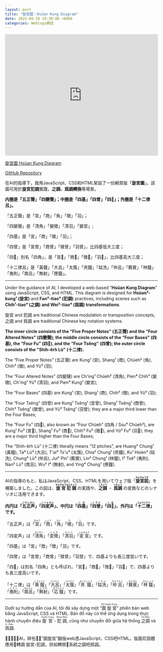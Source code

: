 ```yaml
---
layout: post
title: "旋宮圖｜Hsüan Kung Diagram"
date: 2025-04-28 19:30:00 +0800
categories: Weblogs網誌
---
```


<link rel="stylesheet" href="/style.css">

<iframe 
  src="https://yongzs1218.github.io/hsuan-kung/" 
  width="100%" 
  height="400px" 
  title="旋宮圖 Hsüan Kung Diagram"
  frameborder="0" 
  style="border: none;">
  <a href="https://yongzs1218.github.io/hsuan-kung">旋宮圖｜Hsüan Kung Diagram</a>
</iframe>

[旋宮圖 Hsüan Kung Diagram](https://yongzs1218.github.io/hsuan-kung)

[GitHub Repository](https://github.com/YongZS1218/hsuan-kung)

在AI的指導下，我用JavaScript、CSS和HTML架設了一份網頁版「**旋宮圖**」。該圖可用於**旋宮犯調**實踐，**之調、爲調轉換**等場景。

**内圈是「五正聲」「四變聲」；中圈是「四基」「四曾」「四<span class="special-font">𩒺</span>」；外圈是「十二律呂」。**

「五正聲」是「宮」「商」「角」「徵」「羽」；

「四變聲」是「清角」「變徵」「清羽」「變宮」;

「四基」是「宮」「商」「徵」「羽」；

「四曾」是「宮曾」「商曾」「徵曾」「羽曾」，比四基低大三度；

「四<span class="special-font">𩒺</span>」別名「四角」，是「宮<span class="special-font">𩒺</span>」「商<span class="special-font">𩒺</span>」「徵<span class="special-font">𩒺</span>」「羽<span class="special-font">𩒺</span>」，比四基高大三度；

「十二律呂」是「黃鐘」「大呂」「太簇」「夾鐘」「姑洗」「仲呂」「蕤賓」「林鐘」「夷則」「南呂」「無射」「應鐘」。

---

Under the guidance of AI, I developed a web-based “**Hsüan Kung Diagram**” using JavaScript, CSS, and HTML. This diagram is designed for **Hsüan²-kung¹ (旋宮)** and **Fan⁴-tiao⁴ (犯調)** practices, including scenes such as **Chih¹-tiao⁴ (之調) and Wei²-tiao⁴ (爲調) transformations**.

旋宮 and 犯調 are traditional Chinese modulation or transposition concepts, 之調 and 爲調 are traditional Chinese key notation systems.

**The inner circle consists of the “Five Proper Notes" (五正聲) and the “Four Altered Notes" (四變聲); the middle circle consists of the “Four Bases" (四基), the “Four Fu" (四<span class="special-font">𩒺</span>), and the “Four Tsêng" (四曾); the outer circle consists of the "Shih-êrh Lü" (十二律).**

The “Five Proper Notes” (五正聲) are Kung¹ (宮), Shang¹ (商), Chüeh² (角), Chih³ (徵), and Yü³ (羽);

The “Four Altered Notes” (四變聲) are Ch'ing¹ Chüeh² (清角), Pien⁴ Chih³ (變徵), Ch'ing¹ Yü³ (清羽), and Pien⁴ Kung¹ (變宮);

The “Four Bases” (四基) are Kung¹ (宮), Shang¹ (商), Chih³ (徵), and Yü³ (羽);

The “Four Tsêng” (四曾) are Kung¹ Tsêng¹ (宮曾), Shang¹ Tsêng¹ (商曾), Chih³ Tsêng¹ (徵曾), and Yü³ Tsêng¹ (羽曾); they are a major third lower than the Four Bases;

The “Four Fu” (四<span class="special-font">𩒺</span>), also known as “Four Chüeh” (四角 / Ssu⁴ Chüeh²), are Kung¹ Fu³ (宮<span class="special-font">𩒺</span>), Shang¹ Fu³ (商<span class="special-font">𩒺</span>), Chih³ Fu³ (徵<span class="special-font">𩒺</span>), and Yü³ Fu³ (羽<span class="special-font">𩒺</span>); they are a major third higher than the Four Bases;

The “Shih-êrh Lü” (十二律) literally means “12 pitches”, are Huang² Chung¹ (黃鐘), Ta⁴ Lü³ (大呂), T'ai⁴ Ts'u⁴ (太簇), Chia² Chung¹ (夾鐘), Ku¹ Hsien³ (姑洗), Chung⁴ Lü³ (仲呂), Jui² Pin¹ (蕤賓), Lin² Chung¹ (林鐘), I² Tsê² (夷則), Nan² Lü³ (南呂), Wu² I⁴ (無射), and Ying⁴ Chung¹ (應鐘).

___

AIの指導のもと、私はJavaScript、CSS、HTMLを用いてウェブ版「**<ruby>旋宮図<rt>せんきゅうず</rt></ruby>**」を構築しました。この図は、**<ruby>旋宮犯調<rt>せんきゅうはんちょう</rt></ruby>** の実践や、**<ruby>之調<rt>しちょう</rt></ruby>** ・ **<ruby>爲調<rt>いちょう</rt></ruby>** の変換などのシナリオに活用できます。

**内円は「<ruby>五正声<rt>ごせいせい</rt></ruby>」「<ruby>四変声<rt>しへんせい</rt></ruby>」、中円は「<ruby>四基<rt>しき</rt></ruby>」「<ruby>四曾<rt>しそう</rt></ruby>」「<ruby>四<span class="special-font">𩒺</span><rt>しほ</rt></ruby>」、外円は「<ruby>十二律<rt>じゅうにりつ</rt></ruby>」です。**

「五正声」は「<ruby>宮<rt>きゅう</rt></ruby>」「<ruby>商<rt>しょう</rt></ruby>」「<ruby>角<rt>かく</rt></ruby>」「<ruby>徴<rt>ち</rt></ruby>」「<ruby>羽<rt>う</rt></ruby>」です。

「四変声」は「<ruby>清角<rt>せいかく</rt></ruby>」「<ruby>変徴<rt>へんち</rt></ruby>」「<ruby>清羽<rt>せいう</rt></ruby>」「<ruby>変宮<rt>へんきゅう</rt><ruby>」です。

「四基」は「宮」「商」「徴」「羽」です。

「四曾」は「宮曾」「商曾」「徴曾」「羽曾」で、四基よりも長三度低いです。

「四<span class="special-font">𩒺</span>」は別名「四角」とも呼ばれ、「宮<span class="special-font">𩒺</span>」「商<span class="special-font">𩒺</span>」「徴<span class="special-font">𩒺</span>」「羽<span class="special-font">𩒺</span>」で、四基よりも長三度高いです。

「十二律」は「<ruby>黄鐘<rt>こうしょう</rt></ruby>」「<ruby>大呂<rt>たいりょ</rt></ruby>」「<ruby>太簇<rt>たいそう</rt></ruby>」「<ruby>夾鐘<rt>きょうしょう</rt></ruby>」「<ruby>姑洗<rt>こせん</rt></ruby>」「<ruby>仲呂<rt>ちゅうりょ</rt></ruby>」「<ruby>蕤賓<rt>すいひん</rt></ruby>」「<ruby>林鐘<rt>りんしょう</rt></ruby>」「<ruby>夷則<rt>いそく</rt></ruby>」「<ruby>南呂<rt>なんりょ</rt></ruby>」「<ruby>無射<rt>ぶえき</rt></ruby>」「<ruby>応鐘<rt>おうしょう</rt></ruby>」です。

***

Dưới sự hướng dẫn của AI, tôi đã xây dựng một “<ruby>圖旋宮<rt>Đồ Huyền Cung</rt></ruby>” phiên bản web bằng JavaScript, CSS và HTML. Bản đồ này có thể ứng dụng trong thực hành chuyển điệu <ruby>旋宮<rt>Huyền Cung</rt></ruby> - <ruby>犯調<rt>Phạm Điệu</rt></ruby>, cũng như chuyển đổi giữa hệ thống <ruby>之調<rt>Chi Điệu</rt></ruby> và <ruby>爲調<rt>Vi Điệu</rt></ruby>.

𨑜事向引𧵑AI，碎㐌𡏦𥩯“圖旋宮”翻版web憑JavaScript，CSS吧HTML。版圖尼固體應用𥪝轉調 旋宮-犯調，拱如轉𢷮𡧲系統之調吧爲調。
